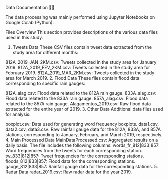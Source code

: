 Data Documentation 🚀🐍


The data processing was mainly performed using Jupyter Notebooks on Google Colab (Python). 

Files Overview
This section provides descriptions of the various data files used in this study.

1. Tweets Data
These CSV files contain tweet data extracted from the study area for different months:

812A_2019_JAN_2KM.csv: Tweets collected in the study area for January 2019.
812A_2019_FEV_2KM.csv: Tweets collected in the study area for February 2019.
812A_2019_MAR_2KM.csv: Tweets collected in the study area for March 2019.
2. Flood Data
These files contain flood data corresponding to specific rain gauges:

812A_alag.csv: Flood data related to the 812A rain gauge.
833A_alag.csv: Flood data related to the 833A rain gauge.
857A_alag.csv: Flood data related to the 857A rain gauge.
Alagamentos_2019.csv: Raw flood data extracted for the entire year of 2019.
3. Other Data
Additional data files used for analysis:

boxplot.csv: Data used for generating word frequency boxplots.
data1.csv, data2.csv, data3.csv: Raw rainfall gauge data for the 812A, 833A, and 857A stations, corresponding to January, February, and March 2019, respectively.
4. Main Processed Data
MainDataProcessed.csv: Aggregated results on a daily basis. The file includes the following columns:
words_fr_812|833|857: Word frequencies from the tweets for each corresponding station.
tw_833|812|857: Tweet frequencies for the corresponding stations.
floods_812|833|857: Flood data for the corresponding stations.
gauge_812|833|857: Rainfall gauge data for the corresponding stations.
5. Radar Data
radar_2019.csv: Raw radar data for the year 2019.
